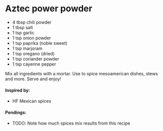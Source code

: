 # Aztec power powder

* 4 tbsp chili powder
* 1 tbsp salt
* 1 tsp garlic
* 1 tsp onion powder
* 1 tsp paprika (noble sweet)
* 1 tsp marjoram
* 1 tsp oregano (dried)
* 1 tsp coriander powder
* 1 tsp cayenne pepper

Mix all ingredients with a mortar. Use to spice mesoamerican dishes, stews and more. Serve and enjoy!

#### Inspired by: 
* HF Mexican spices

#### Pendings: 
* TODO: Note how much spices mix results from this recipe
